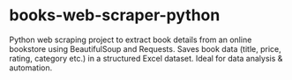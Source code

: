 # books-web-scraper-python
Python web scraping project to extract book details from an online bookstore using BeautifulSoup and Requests. Saves book data (title, price, rating, category etc.) in a structured Excel dataset. Ideal for data analysis &amp; automation.

